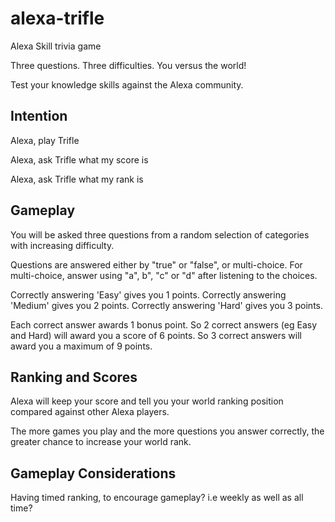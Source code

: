 # alexa-trifle
Alexa Skill trivia game

Three questions. Three difficulties. You versus the world!

Test your knowledge skills against the Alexa community.


## Intention
Alexa, play Trifle

Alexa, ask Trifle what my score is

Alexa, ask Trifle what my rank is


## Gameplay
You will be asked three questions from a random selection of categories with increasing difficulty.

Questions are answered either by "true" or "false", or multi-choice.  For multi-choice, answer using "a", b", "c" or "d" after listening to the choices.

Correctly answering 'Easy' gives you 1 points.
Correctly answering 'Medium' gives you 2 points.
Correctly answering 'Hard' gives you 3 points.

Each correct answer awards 1 bonus point.
So 2 correct answers (eg Easy and Hard) will award you a score of 6 points.
So 3 correct answers will award you a maximum of 9 points.

## Ranking and Scores
Alexa will keep your score and tell you your world ranking position compared against other Alexa players.

The more games you play and the more questions you answer correctly, the greater chance to increase your world rank.


## Gameplay Considerations
Having timed ranking, to encourage gameplay? i.e weekly as well as all time?
